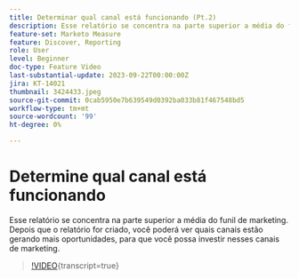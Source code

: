 ```yaml
---
title: Determinar qual canal está funcionando (Pt.2)
description: Esse relatório se concentra na parte superior a média do funil de marketing. Depois que o relatório for criado, você poderá ver quais canais estão gerando mais oportunidades, para que você possa investir nesses canais de marketing.
feature-set: Marketo Measure
feature: Discover, Reporting
role: User
level: Beginner
doc-type: Feature Video
last-substantial-update: 2023-09-22T00:00:00Z
jira: KT-14021
thumbnail: 3424433.jpeg
source-git-commit: 0cab5950e7b639549d0392ba033b81f467548bd5
workflow-type: tm+mt
source-wordcount: '99'
ht-degree: 0%

---
```



# Determine qual canal está funcionando

Esse relatório se concentra na parte superior a média do funil de marketing. Depois que o relatório for criado, você poderá ver quais canais estão gerando mais oportunidades, para que você possa investir nesses canais de marketing.

>[!VIDEO](https://video.tv.adobe.com/v/3424433/?learn=on){transcript=true}
